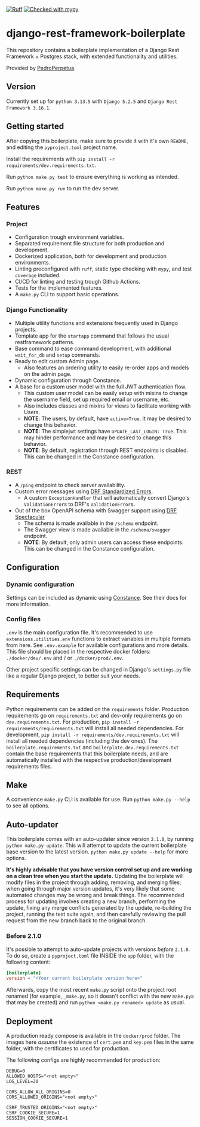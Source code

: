 [![Ruff](https://img.shields.io/endpoint?url=https://raw.githubusercontent.com/astral-sh/ruff/main/assets/badge/v2.json)](https://github.com/astral-sh/ruff)
[![Checked with mypy](https://www.mypy-lang.org/static/mypy_badge.svg)](https://mypy-lang.org/)

django-rest-framework-boilerplate
===
This repository contains a boilerplate implementation of a Django Rest Framework + Postgres stack, with extended functionality and utilities.

Provided by [PedroPerpetua](https://github.com/PedroPerpetua).


## Version
Currently set up for `python 3.13.5` with `Django 5.2.5` and `Django Rest Framework 3.16.1`.


## Getting started
After copying this boilerplate, make sure to provide it with it's own `README`, and editing the `pyproject.toml` project name.

Install the requirements with `pip install -r requirements/dev.requirements.txt`.

Run `python make.py test` to ensure everything is working as intended.

Run `python make.py run` to run the dev server.


## Features

### Project
- Configuration trough environment variables.
- Separated requirement file structure for both production and development.
- Dockerized application, both for development and production environments.
- Linting preconfigured with `ruff`, static type checking with `mypy`, and test `coverage` included.
- CI/CD for linting and testing trough Github Actions.
- Tests for the implemented features.
- A `make.py` CLI to support basic operations.

### Django Functionality
- Multiple utility functions and extensions frequently used in Django projects.
- Template app for the `startapp` command that follows the usual restframework patterns.
- Base command to ease command development, with additional `wait_for_db` and `setup` commands.
- Ready to edit custom Admin page.
  - Also features an ordering utility to easily re-order apps and models on the admin page.
- Dynamic configuration through Constance.
- A base for a custom user model with the full JWT authentication flow.
  - This custom user model can be easily setup with mixins to change the username field, set up required email or username, etc.
  - Also includes classes and mixins for views to facilitate working with Users.
  - **NOTE**: The users, by default, have `active=True`. It may be desired to change this behavior.
  - **NOTE**: The simplejwt settings have `UPDATE_LAST_LOGIN: True`. This may hinder performance and may be desired to change this behavior.
  - **NOTE**: By default, registration through REST endpoints is disabled. This can be changed in the Constance configuration.

### REST
- A `/ping` endpoint to check server availability.
- Custom error messages using [DRF Standardized Errors](https://github.com/ghazi-git/drf-standardized-errors).
  - A custom `ExceptionHandler` that will automatically convert Django's `ValidationError`s to DRF's `ValidationError`s.
- Out of the box OpenAPI schema with Swagger support using [DRF Spectacular](https://github.com/tfranzel/drf-spectacular)
  - The schema is made available in the `/schema` endpoint.
  - The Swagger view is made available in the `/schema/swagger` endpoint.
  - **NOTE**: By default, only admin users can access these endpoints. This can be changed in the Constance configuration.


## Configuration

### Dynamic configuration
Settings can be included as dynamic using [Constance](https://github.com/jazzband/django-constance). See their docs for more information.

### Config files
`.env` is the main configuration file. It's recommended to use `extensions.utilities.env` functions to extract variables in multiple formats from here. See `.env.example` for available configurations and more details. This file should be placed in the respective docker folders: `./docker/dev/.env` and / or `./docker/prod/.env`.

Other project specific settings can be changed in Django's `settings.py` file like a regular Django project, to better suit your needs.


## Requirements
Python requirements can be added on the `requirements` folder. Production requirements go on `requirements.txt` and dev-only requirements go on `dev.requirements.txt`. For production, `pip install -r requirements/requirements.txt` will install all needed dependencies. For development, `pip install -r requirements/dev.requirements.txt` will install all needed dependencies (including the dev ones). The `boilerplate.requirements.txt` and `boilerplate.dev.requirements.txt` contain the base requirements that this boilerplate needs, and are automatically installed with the respective production/development requirements files.


## Make
A convenience `make.py` CLI is available for use. Run `python make.py --help` to see all options.


## Auto-updater
This boilerplate comes with an auto-updater since version `2.1.0`, by running `python make.py update`. This will attempt to update the current boilerplate base version to the latest version. `python make.py update --help` for more options.

**It's highly advisable that you have version control set up and are working on a clean tree when you start the update.** Updating the boilerplate will modify files in the project through adding, removing, and merging files; when going through major version updates, it's very likely that some automated changes may be wrong and break things. The recommended process for updating involves creating a new branch, performing the update, fixing any merge conflicts generated by the update, re-building the project, running the test suite again, and then carefully reviewing the pull request from the new branch back to the original branch.

### Before 2.1.0
It's possible to attempt to auto-update projects with versions _before_ `2.1.0`. To do so, create a `pyproject.toml` file INSIDE the `app` folder, with the following content:
```toml
[boilerplate]
version = "<Your current boilerplate version here>"
```

Afterwards, copy the most recent `make.py` script onto the project root renamed (for example, `_make.py`, so it doesn't conflict with the new `make.py`s that may be created) and run `python <make.py renamed> update` as usual.


## Deployment
A production ready compose is available in the `docker/prod` folder. The images here _assume_ the existence of `cert.pem` and `key.pem` files in the same folder, with the certificates to used for production.

The following configs are highly recommended for production:
```env
DEBUG=0
ALLOWED_HOSTS="<not empty>"
LOG_LEVEL=20

CORS_ALLOW_ALL_ORIGINS=0
CORS_ALLOWED_ORIGINS="<not empty>"

CSRF_TRUSTED_ORIGINS="<not empty>"
CSRF_COOKIE_SECURE=1
SESSION_COOKIE_SECURE=1
```
